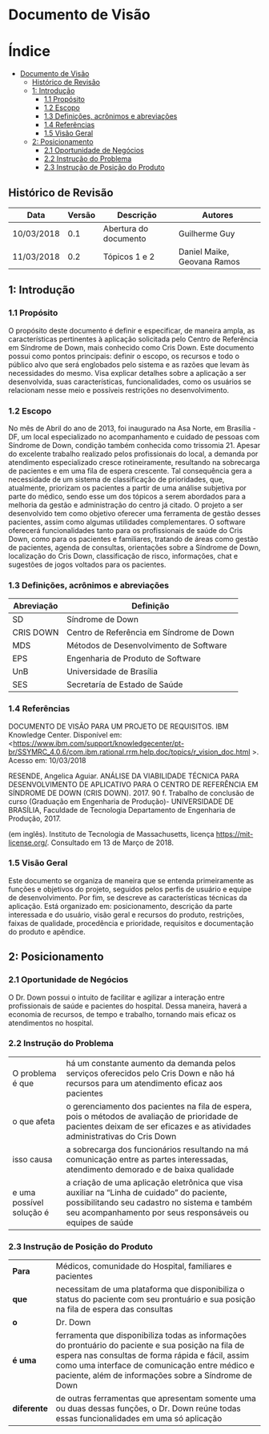 # Documento de Visão


Índice
=================

   * [Documento de Visão](#documento-de-visão)
      * [Histórico de Revisão](#histórico-de-revisão)
      * [1: Introdução](#1-introdução)
         * [1.1	Propósito](#11propósito)
         * [1.2	Escopo](#12escopo)
         * [1.3	Definições, acrônimos e abreviações](#13definições-acrônimos-e-abreviações)
         * [1.4 Referências](#14-referências)
         * [1.5 Visão Geral](#15-visão-geral)
      * [2: Posicionamento](#2-posicionamento)
         * [2.1 Oportunidade de Negócios](#21-oportunidade-de-negócios)
         * [2.2 Instrução do Problema](#22-instrução-do-problema)
         * [2.3 Instrução de Posição do Produto](#23-instrução-de-posição-do-produto)


## Histórico de Revisão

|Data | Versão | Descrição | Autores |
|  ---  |  ---  |  ---  |  ---  |
| 10/03/2018 | 0.1 | Abertura do documento | Guilherme Guy |
| 11/03/2018 | 0.2 | Tópicos 1 e 2 | Daniel Maike, Geovana Ramos |

## 1: Introdução
 
### 1.1	Propósito 
O propósito deste documento é definir e especificar, de maneira ampla, as características pertinentes à aplicação solicitada pelo Centro de Referência em Síndrome de Down, mais conhecido como Cris Down. Este documento possui como pontos principais: definir o escopo, os recursos e todo o público alvo que será englobados pelo sistema e as razões que levam às necessidades do mesmo. Visa explicar detalhes sobre a aplicação a ser desenvolvida, suas características, funcionalidades, como os usuários se relacionam nesse meio e possíveis restrições no desenvolvimento.
 
### 1.2	Escopo
No mês de Abril do ano de 2013, foi inaugurado na Asa Norte, em Brasília -DF, um local especializado no acompanhamento e cuidado de pessoas com Síndrome de Down, condição também conhecida como trissomia 21. Apesar do excelente trabalho realizado pelos profissionais do local, a demanda por atendimento especializado cresce rotineiramente, resultando na sobrecarga de pacientes e em uma fila de espera crescente. Tal consequência gera a necessidade de um sistema de classificação de prioridades, que, atualmente, priorizam os pacientes a partir de uma análise subjetiva por parte do médico, sendo esse um dos tópicos a serem abordados para a melhoria da gestão e administração do centro já citado. 
O projeto a ser desenvolvido tem como objetivo oferecer uma ferramenta de gestão desses pacientes, assim como algumas utilidades complementares. O software oferecerá funcionalidades tanto para os profissionais de saúde do Cris Down, como para os pacientes e familiares, tratando de áreas como gestão de pacientes, agenda de consultas, orientações sobre a Síndrome de Down, localização do Cris Down, classificação de risco, informações, chat e sugestões de jogos voltados para os pacientes.

### 1.3	Definições, acrônimos e abreviações
| Abreviação | Definição |
| --------         | ------         |
| SD | Síndrome de Down |
| CRIS DOWN |Centro de Referência em Síndrome de Down |
| MDS | Métodos de Desenvolvimento de Software |
| EPS| Engenharia de Produto de Software |
|UnB|Universidade de Brasília|
|SES|Secretaría de Estado de Saúde|

### 1.4 Referências
DOCUMENTO DE VISÃO PARA UM PROJETO DE REQUISITOS. IBM Knowledge Center. Disponível em: <https://www.ibm.com/support/knowledgecenter/pt-br/SSYMRC_4.0.6/com.ibm.rational.rrm.help.doc/topics/r_vision_doc.html >. Acesso em: 10/03/2018
 
RESENDE, Angelica Aguiar. ANÁLISE DA VIABILIDADE TÉCNICA PARA DESENVOLVIMENTO DE APLICATIVO PARA O CENTRO DE REFERÊNCIA EM SÍNDROME DE DOWN (CRIS DOWN). 2017. 90 f. Trabalho de conclusão de curso (Graduação em Engenharia de Produção)- UNIVERSIDADE DE BRASÍLIA, Faculdade de Tecnologia Departamento de Engenharia de Produção, 2017.

(em inglês). Instituto de Tecnologia de Massachusetts, licença https://mit-license.org/. Consultado em 13 de Março de 2018.

### 1.5 Visão Geral
Este documento se organiza de maneira que se entenda primeiramente as funções e objetivos do projeto, seguidos pelos perfis de usuário e equipe de desenvolvimento. Por fim, se descreve as características técnicas da aplicação. Está organizado em: posicionamento, descrição da parte interessada e do usuário, visão geral e recursos do produto, restrições, faixas de qualidade, procedência e prioridade, requisitos e documentação do produto e apêndice.

## 2: Posicionamento

### 2.1 Oportunidade de Negócios
O Dr. Down possui o intuito de facilitar e agilizar a interação entre profissionais de saúde e pacientes do hospital. Dessa maneira, haverá a economia de recursos, de tempo e trabalho, tornando mais eficaz os atendimentos no hospital.

### 2.2 Instrução do Problema
| | |
|---|---|
|O problema é que|há um constante aumento da demanda pelos serviços oferecidos pelo Cris Down e não há recursos para um atendimento eficaz aos pacientes|
|o que afeta|o gerenciamento dos pacientes na fila de espera, pois o métodos de avaliação de prioridade de pacientes deixam de ser eficazes e as atividades administrativas do Cris Down|
|isso causa| a sobrecarga dos funcionários resultando na má comunicação entre as partes interessadas, atendimento demorado e de baixa qualidade |
|e uma possível solução é|a criação de uma aplicação eletrônica que visa auxiliar na “Linha de cuidado” do paciente, possibilitando seu cadastro no sistema e também seu acompanhamento por seus responsáveis ou equipes de saúde|

### 2.3 Instrução de Posição do Produto
| | |
|---|---|
|**Para** |Médicos, comunidade do Hospital, familiares e pacientes|
|**que**| necessitam de uma plataforma que disponibiliza o status do paciente com seu prontuário e sua posição na fila de espera das consultas|
|**o**| Dr. Down|
|**é uma**|ferramenta que disponibiliza todas as informações do prontuário do paciente e sua posição na fila de espera nas consultas de forma rápida e fácil, assim como uma interface de comunicação entre médico e paciente, além de informações sobre a Síndrome de Down|
|**diferente**|de outras ferramentas que apresentam somente uma ou duas dessas funções, o Dr. Down reúne todas essas funcionalidades em uma só aplicação|
